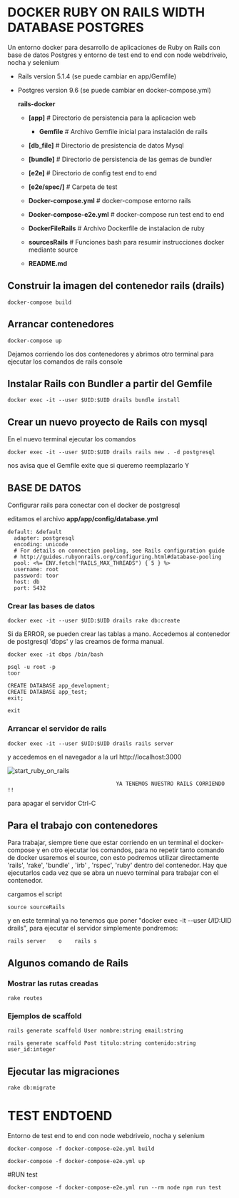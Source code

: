 # DOCKER RUBY ON RAILS WIDTH DATABASE POSTGRES

Un entorno docker para desarrollo de aplicaciones de Ruby on Rails con base de datos Postgres y entorno de test end to end con node webdriveio, nocha y selenium

- Rails version 5.1.4 (se puede cambiar en app/Gemfile)
- Postgres version 9.6 (se puede cambiar en docker-compose.yml)

    **rails-docker**

    - **[app]**                    # Directorio de persistencia para la aplicacion web   
        - **Gemfile**              # Archivo Gemfile inicial para instalación de rails

    - **[db_file]**                # Directorio de presistencia de datos Mysql

    - **[bundle]**                 # Directorio de persistencia de las gemas de bundler
    - **[e2e]**                    # Directorio de config test end to end
    - **[e2e/spec/]**              # Carpeta de test


    - **Docker-compose.yml**       # docker-compose entorno rails 
    - **Docker-compose-e2e.yml**   # docker-compose run test end to end    
    - **DockerFileRails**          # Archivo Dockerfile de instalacion de ruby
    - **sourcesRails**             # Funciones bash para resumir instrucciones docker mediante source  
    - **README.md**


## Construir la imagen del contenedor rails (drails)

    docker-compose build

## Arrancar contenedores

    docker-compose up

Dejamos corriendo los dos contenedores y abrimos otro terminal para ejecutar los comandos de rails console

## Instalar Rails con Bundler a partir del Gemfile

    docker exec -it --user $UID:$UID drails bundle install

## Crear un nuevo proyecto de Rails con mysql

En el nuevo terminal ejecutar los comandos

    docker exec -it --user $UID:$UID drails rails new . -d postgresql

nos avisa que el Gemfile exite que si queremo reemplazarlo Y

## BASE DE DATOS

Configurar rails para conectar con el docker de postgresql

editamos el archivo **app/app/config/database.yml**

    default: &default
      adapter: postgresql
      encoding: unicode
      # For details on connection pooling, see Rails configuration guide
      # http://guides.rubyonrails.org/configuring.html#database-pooling
      pool: <%= ENV.fetch("RAILS_MAX_THREADS") { 5 } %>
      username: root
      password: toor
      host: db
      port: 5432

### Crear las bases de datos

    docker exec -it --user $UID:$UID drails rake db:create

Si da ERROR, se pueden crear las tablas a mano. Accedemos al contenedor de postgresql 'dbps' y las creamos de forma manual.


    docker exec -it dbps /bin/bash

    psql -u root -p
    toor

    CREATE DATABASE app_development;
    CREATE DATABASE app_test;
    exit;

    exit

### Arrancar el servidor de rails

    docker exec -it --user $UID:$UID drails rails server

y accedemos en el navegador a la url http://localhost:3000

![start_ruby_on_rails](https://image.ibb.co/faMhA6/start_ruby_on_rails.png)


                                      YA TENEMOS NUESTRO RAILS CORRIENDO !!


para apagar el servidor Ctrl-C

## Para el trabajo con contenedores

Para trabajar, siempre tiene que estar corriendo en un terminal el docker-compose y en otro ejecutar los comandos, para no repetir tanto comando de docker usaremos el source, con esto podremos utilizar directamente 'rails', 'rake', 'bundle' , 'irb' , 'rspec', 'ruby' dentro del contenedor. Hay que ejecutarlos cada vez que se abra un nuevo terminal para trabajar con el contenedor.

cargamos el script 

    source sourceRails

y en este terminal ya no tenemos que poner "docker exec -it --user $UID:$UID drails", para ejecutar el servidor simplemente pondremos:

    rails server    o    rails s

## Algunos comando de Rails

### Mostrar las rutas creadas

    rake routes

### Ejemplos de scaffold

    rails generate scaffold User nombre:string email:string

    rails generate scaffold Post titulo:string contenido:string user_id:integer

## Ejecutar las migraciones

    rake db:migrate

# TEST ENDTOEND

Entorno de test end to end con node webdriveio, nocha y selenium

    docker-compose -f docker-compose-e2e.yml build

    docker-compose -f docker-compose-e2e.yml up

#RUN test

    docker-compose -f docker-compose-e2e.yml run --rm node npm run test